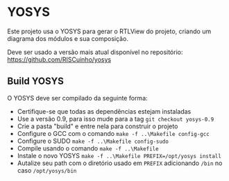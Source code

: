 YOSYS
=====

Este projeto usa o YOSYS para gerar o RTLView do projeto, criando um diagrama dos módulos e sua composição. 

Deve ser usado a versão mais atual disponível no repositório: https://github.com/RISCuinho/yosys


## Build YOSYS

O YOSYS deve ser compilado da seguinte forma:

* Certifique-se que todas as dependẽncias estejam instaladas
* Use a versão 0.9, para isso mude para a tag `git checkout yosys-0.9`
* Crie a pasta "build" e entre nela para construir o projeto
* Configure o GCC com o comando `make -f ..\Makefile config-gcc`
* Configure o SUDO `make -f ..\Makefile config-sudo`
* Compile usando o comando `make -f ..\Makefile`
* Instale o novo YOSYS `make -f ..\Makefile PREFIX=/opt/yosys install`
* Autalize seu path com o diretório usado em `PREFIX` adicionando `/bin` no caso `/opt/yosys/bin`


